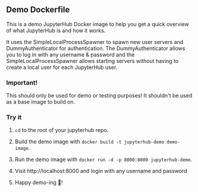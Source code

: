 ## Demo Dockerfile

This is a demo JupyterHub Docker image to help you get a quick overview of what
JupyterHub is and how it works.

It uses the SimpleLocalProcessSpawner to spawn new user servers and
DummyAuthenticator for authentication.
The DummyAuthenticator allows you to log in with any username & password and the
SimpleLocalProcessSpawner allows starting servers without having to create a
local user for each JupyterHub user.

### Important!

This should only be used for demo or testing purposes!
It shouldn't be used as a base image to build on.

### Try it

1. `cd` to the root of your jupyterhub repo.

2. Build the demo image with `docker build -t jupyterhub-demo demo-image`.

3. Run the demo image with `docker run -d -p 8000:8000 jupyterhub-demo`.

4. Visit http://localhost:8000 and login with any username and password
5. Happy demo-ing :tada:!
